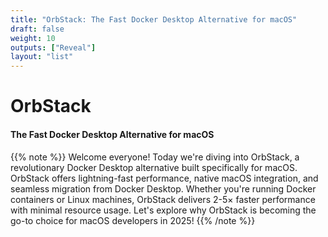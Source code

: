 ```yaml
---
title: "OrbStack: The Fast Docker Desktop Alternative for macOS"
draft: false
weight: 10
outputs: ["Reveal"]
layout: "list"
---
```


# OrbStack

#### The Fast Docker Desktop Alternative for macOS

{{% note %}}
Welcome everyone! Today we're diving into OrbStack, a revolutionary Docker Desktop alternative built specifically for macOS. OrbStack offers lightning-fast performance, native macOS integration, and seamless migration from Docker Desktop. Whether you're running Docker containers or Linux machines, OrbStack delivers 2-5× faster performance with minimal resource usage. Let's explore why OrbStack is becoming the go-to choice for macOS developers in 2025!
{{% /note %}}

